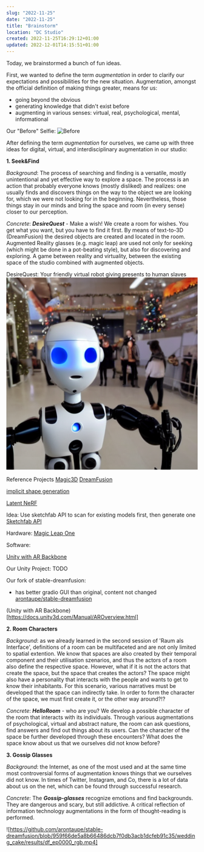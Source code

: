 ```yaml
---
slug: "2022-11-25"
date: "2022-11-25"
title: "Brainstorm"
location: "DC Studio"
created: 2022-11-25T16:29:12+01:00
updated: 2022-12-01T14:15:51+01:00
---
```


Today, we brainstormed a bunch of fun ideas.

First, we wanted to define the term *augmentation* in order to clarify our expectations and possibilities for the new situation. Augmentation, amongst the official definition of making things greater, means for us:
- going beyond the obvious
- generating knowledge that didn't exist before
- augmenting in various senses: virtual, real, psychological, mental, informational

Our "Before" Selfie:
![Before](./images/before.png)

After defining the term *augmentation* for ourselves, we came up with three ideas for digital, virtual, and interdisciplinary augmentation in our studio:

**1. Seek&Find**

*Background*: The process of searching and finding is a versatile, mostly unintentional and yet effective way to explore a space. The process is an action that probably everyone knows (mostly disliked) and realizes: one usually finds and discovers things on the way to the object we are looking for, which we were not looking for in the beginning. Nevertheless, those things stay in our minds and bring the space and room (in every sense) closer to our perception.

*Concrete*: ***DesireQuest*** - Make a wish! We create a room for wishes. You get what you want, but you have to find it first. By means of text-to-3D (DreamFusion) the desired objects are created and located in the room. Augmented Reality glasses (e.g. magic leap) are used not only for seeking (which might be done in a pot-beating style), but also for discovering and exploring. A game between reality and virtuality, between the existing space of the studio combined with augmented objects.

DesireQuest: Your friendly virtual robot giving presents to human slaves
![Our Robot](./images/DesireQuest.png)


Reference Projects
[Magic3D](https://deepimagination.cc/Magic3D/)
[DreamFusion](https://dreamfusion3d.github.io)

[implicit shape generation](https://github.com/liuzhengzhe/Towards-Implicit-Text-Guided-Shape-Generation)

[Latent NeRF](https://github.com/eladrich/latent-nerf)

Idea: Use sketchfab API to scan for existing models first, then generate one
[Sketchfab API](https://sketchfab.com/developers/download-api)

Hardware:
[Magic Leap One](https://www.magicleap.com/ml1-devices)

Software: 

[Unity with AR Backbone](https://docs.unity3d.com/Manual/AROverview.html)

Our Unity Project:
TODO

Our fork of stable-dreamfusion:
- has better gradio GUI than original, content not changed
[arontaupe/stable-dreamfusion](https://github.com/arontaupe/stable-dreamfusion)

(Unity with AR Backbone)[https://docs.unity3d.com/Manual/AROverview.html]


**2. Room Characters**

*Background*: as we already learned in the second session of 'Raum als Interface', definitions of a room can be multifaceted and are not only limited to spatial extention. We know that spaces are also created by their temporal component and their utilisation szenarios, and thus the actors of a room also define the respective space. However, what if it is not the actors that create the space, but the space that creates the actors? The space might also have a personality that interacts with the people and wants to get to know their inhabitants. For this scenario, various narratives must be developed that the space can indirectly take. In order to form the character of the space, we must first create it, or the other way around?!?

*Concrete*: ***HelloRoom*** - who are you? We develop a possible character of the room that interacts with its individuals. Through various augmentations of psychological, virtual and abstract nature, the room can ask questions, find answers and find out things about its users. Can the character of the space be further developed through these encounters? What does the space know about us that we ourselves did not know before?


**3. Gossip Glasses**

*Background*: the Internet, as one of the most used and at the same time most controversial forms of augmentation knows things that we ourselves did not know. In times of Twitter, Instagram, and Co, there is a lot of data about us on the net, which can be found through successful research.

*Concrete*: The ***Gossip-glasses*** recognize emotions and find backgrounds. They are dangerous and scary, but still addictive. A critical reflection of information technology augmentations in the form of thought-reading is performed.



![https://github.com/arontaupe/stable-dreamfusion/blob/959f66de5a8b66486dcb7f0db3acb1dcfeb91c35/wedding_cake/results/df_ep0000_rgb.mp4]
